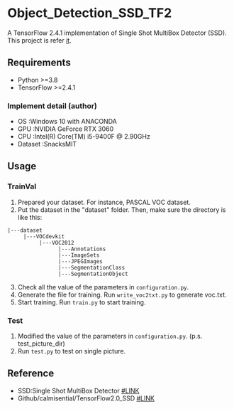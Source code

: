 # Object_Detection_SSD_TF2
A TensorFlow 2.4.1 implementation of Single Shot MultiBox Detector (SSD).
This project is refer [it](https://github.com/calmisential/TensorFlow2.0_SSD). 

## Requirements
- Python >=3.8
- TensorFlow >=2.4.1

### Implement detail (author)
- OS      :Windows 10 with ANACONDA
- GPU     :NVIDIA GeForce RTX 3060
- CPU     :Intel(R) Core(TM) i5-9400F @ 2.90GHz
- Dataset :SnacksMIT   

## Usage
### TrainVal
1. Prepared your dataset. For instance, PASCAL VOC dataset.
2. Put the dataset in the "dataset" folder. Then, make sure the directory is like this:
```
|---dataset
     |---VOCdevkit
          |---VOC2012
                |---Annotations
                |---ImageSets
                |---JPEGImages
                |---SegmentationClass
                |---SegmentationObject
```
3. Check all the value of the parameters in `configuration.py`.
4. Generate the file for training. Run `write_voc2txt.py` to generate voc.txt.
5. Start training. Run `train.py` to start training.

### Test
1. Modified the value of the parameters in `configuration.py`. (p.s. test_picture_dir)
2. Run `test.py` to test on single picture.

## Reference
- SSD:Single Shot MultiBox Detector [#LINK](https://arxiv.org/abs/1512.02325)
- Github/calmisential/TensorFlow2.0_SSD [#LINK](https://github.com/calmisential/TensorFlow2.0_SSD)

